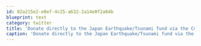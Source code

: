 ```yaml
---
id: 82a215e2-e0ef-4c25-a632-2a14e0f2a64b
blueprint: text
category: twitter
title: 'Donate directly to the Japan Earthquake/Tsunami fund via the Cdn Red Cross: http://bit.ly/ew8udI'
caption: 'Donate directly to the Japan Earthquake/Tsunami fund via the Cdn Red Cross: http://bit.ly/ew8udI'
---
```

